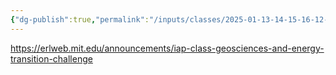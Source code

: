 ```yaml
---
{"dg-publish":true,"permalink":"/inputs/classes/2025-01-13-14-15-16-12-s590-special-seminar-in-geophysics/"}
---
```


https://erlweb.mit.edu/announcements/iap-class-geosciences-and-energy-transition-challenge

